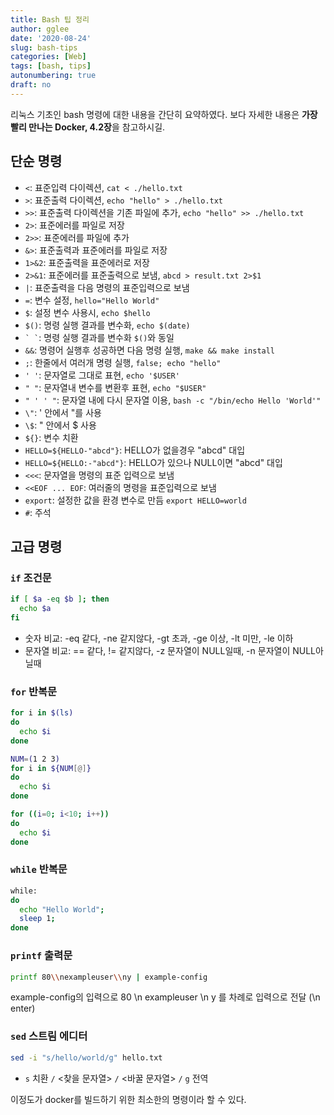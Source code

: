 ```yaml
---
title: Bash 팁 정리
author: gglee
date: '2020-08-24'
slug: bash-tips
categories: [Web]
tags: [bash, tips]
autonumbering: true
draft: no
---
```


리눅스 기초인 bash 명령에 대한 내용을 간단히 요약하였다.
보다 자세한 내용은 **가장 빨리 만나는 Docker, 4.2장**을 참고하시길.

## 단순 명령

* `<`: 표준입력 다이렉션, `cat < ./hello.txt`
* `>`: 표준출력 다이렉션, `echo "hello" > ./hello.txt`
* `>>`: 표준출력 다이렉션을 기존 파일에 추가, `echo "hello" >> ./hello.txt`
* `2>`: 표준에러를 파일로 저장
* `2>>`: 표준에러를 파일에 추가
* `&>`: 표준출력과 표준에러를 파일로 저장
* `1>&2`: 표준출력을 표준에러로 저장
* `2>&1`: 표준에러를 표준출력으로 보냄, `abcd > result.txt 2>$1`
* `|`: 표준출력을 다음 명령의 표준입력으로 보냄
* `=`: 변수 설정, `hello="Hello World"`
* `$`: 설정 변수 사용시, `echo $hello`
* `$()`: 명령 실행 결과를 변수화, `echo $(date)`
* `` ` ` ``: 명령 실행 결과를 변수화 `$()`와 동일
* `&&`: 명령어 실행후 성공하면 다음 명령 실행, `make && make install`
* `;`: 한줄에서 여러개 명령 실행, `false; echo "hello"`
* `' '`: 문자열로 그대로 표현, `echo '$USER'`
* `" "`: 문자열내 변수를 변환후 표현, `echo "$USER"`
* `" ' ' "`: 문자열 내에 다시 문자열 이용, `bash -c "/bin/echo Hello 'World'"`
* `\"`: ' 안에서 "를 사용
* `\$`: " 안에서 \$ 사용
* `${}`: 변수 치환
* `HELLO=${HELLO-"abcd"}`: HELLO가 없을경우 "abcd" 대입
* `HELLO=${HELLO:-"abcd"}`: HELLO가 있으나 NULL이면 "abcd" 대입
* `<<<`: 문자열을 명령의 표준 입력으로 보냄
* `<<EOF ... EOF`: 여러줄의 명령을 표준입력으로 보냄
* `export`: 설정한 값을 환경 변수로 만듬 `export HELLO=world`
* `#`: 주석

## 고급 명령

### `if` 조건문

```bash
if [ $a -eq $b ]; then
  echo $a
fi
```

* 숫자 비교: -eq 같다, -ne 같지않다, -gt 초과, -ge 이상, -lt 미만, -le 이하
* 문자열 비교: == 같다, != 같지않다, -z 문자열이 NULL일때, -n 문자열이 NULL아닐때

### `for` 반복문

```bash
for i in $(ls)
do
  echo $i
done
```

```bash
NUM=(1 2 3)
for i in ${NUM[@]}
do
  echo $i
done
```

```bash
for ((i=0; i<10; i++))
do
  echo $i
done
```

### `while` 반복문

```bash
while:
do
  echo "Hello World";
  sleep 1;
done
```

### `printf` 출력문

```bash
printf 80\\nexampleuser\\ny | example-config
```

example-config의 입력으로 80 \n exampleuser \n y 를 차례로 입력으로 전달 (\\n enter)

### `sed` 스트림 에디터

```bash
sed -i "s/hello/world/g" hello.txt
```

* `s` 치환 `/` <찾을 문자열> `/` <바꿀 문자열> `/` `g` 전역

이정도가 docker를 빌드하기 위한 최소한의 명령이라 할 수 있다.

